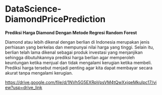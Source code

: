 # DataScience-DiamondPricePrediction

**Prediksi Harga Diamond Dengan Metode Regresi Random Forest**

Diamond atau lebih dikenal dengan berlian di Indonesia merupakan jenis perhiasan yang berkelas dan mempunyai nilai harga yang tinggi. Selain itu, berlian telah lama dikenal sebagai produk investasi yang menjanjikan sehingga dibutuhkannya prediksi harga berlian agar memperoleh keuntungan ketika menjual dan tidak mengalami kerugian ketika membeli. Prediksi harga tersebut menjadi penting agar kita dapat membayar secara akurat tanpa mengalami kerugian.

https://drive.google.com/file/d/1NVh5G5EXRpVpsVM4tQwXxjqeMkulpc17/view?usp=drive_link
